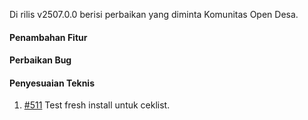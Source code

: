 Di rilis v2507.0.0 berisi perbaikan yang diminta Komunitas Open Desa.

#### Penambahan Fitur


#### Perbaikan Bug


#### Penyesuaian Teknis

1. [#511](https://github.com/OpenSID/pantau/issues/511) Test fresh install untuk ceklist.
